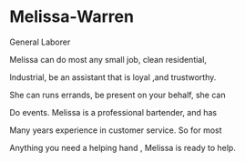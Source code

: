# Melissa-Warren
General Laborer

Melissa can do most any small job, clean residential,

Industrial, be an assistant that is loyal ,and trustworthy.

She can runs errands, be present on your behalf, she can

Do events. Melissa is a professional bartender, and has 

Many years experience in customer service. So for most

Anything you need a helping hand , Melissa is ready to help.
